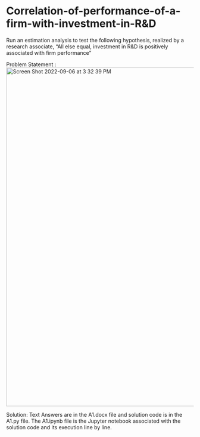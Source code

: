 # Correlation-of-performance-of-a-firm-with-investment-in-R&D
Run an estimation analysis to test the following hypothesis, realized by a research associate, “All else equal, investment in R&amp;D is positively associated with firm performance”

Problem Statement :
<img width="909" alt="Screen Shot 2022-09-06 at 3 32 39 PM" src="https://user-images.githubusercontent.com/54576135/188807694-ce62669b-732c-4013-a857-8c90e5d3fc45.png">

Solution:
Text Answers are in the A1.docx file and solution code is in the A1.py file. The A1.ipynb file is the Jupyter notebook associated with the solution code and its execution line by line.
